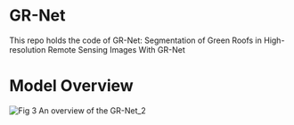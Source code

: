 # GR-Net
This repo holds the code of GR-Net: Segmentation of Green Roofs in High-resolution Remote Sensing Images With GR-Net
# Model Overview

![Fig  3  An overview of the GR-Net_2](https://github.com/user-attachments/assets/7ad6b984-0997-466e-9d63-ad6c0f4ecc52)
